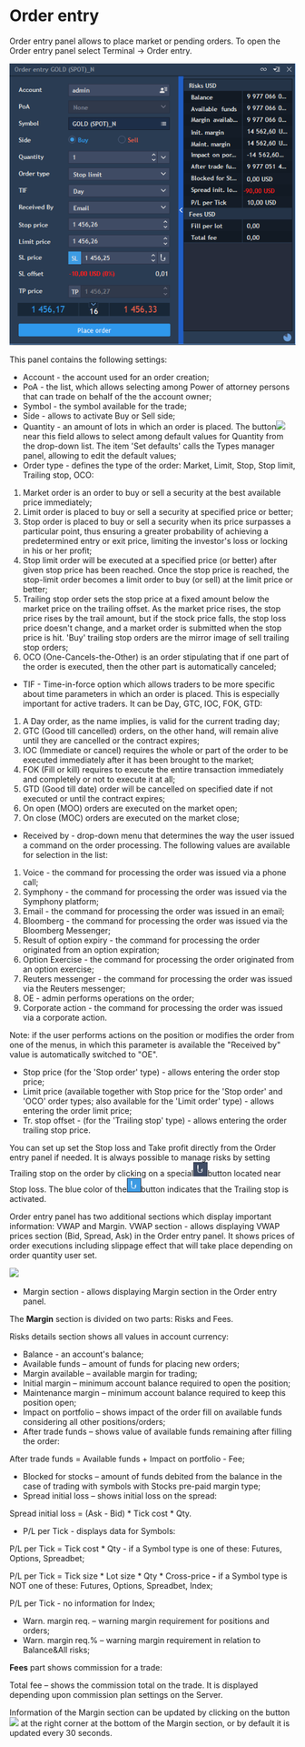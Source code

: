 # Order entry

Order entry panel allows to place market or pending orders. To open the Order entry panel select Terminal -&gt; Order entry.

![](../../../.gitbook/assets/oe.png)


This panel contains the following settings:

* Account - the account used for an order creation;
* PoA - the list, which allows selecting among Power of attorney persons that can trade on behalf of the the account owner;
* Symbol - the symbol available for the trade;
* Side - allows to activate Buy or Sell side;
* Quantity - an amount of lots in which an order is placed. The button![](../../../.gitbook/assets/27.png)near this field allows to select among default values for Quantity from the drop-down list. The item 'Set defaults' calls the Types manager panel, allowing to edit the default values;
* Order type - defines the type of the order: Market, Limit, Stop, Stop limit, Trailing stop, OCO:

1. Market order is an order to buy or sell a security at the best available price immediately;
2. Limit order is placed to buy or sell a security at specified price or better;
3. Stop order is placed to buy or sell a security when its price surpasses a particular point, thus ensuring a greater probability of achieving a predetermined entry or exit price, limiting the investor's loss or locking in his or her profit;
4. Stop limit order will be executed at a specified price \(or better\) after given stop price has been reached. Once the stop price is reached, the stop-limit order becomes a limit order to buy \(or sell\) at the limit price or better;
5. Trailing stop order sets the stop price at a fixed amount below the market price on the trailing offset. As the market price rises, the stop price rises by the trail amount, but if the stock price falls, the stop loss price doesn't change, and a market order is submitted when the stop price is hit. 'Buy' trailing stop orders are the mirror image of sell trailing stop orders;
6. OCO \(One-Cancels-the-Other\) is an order stipulating that if one part of the order is executed, then the other part is automatically canceled;

*  TIF - Time-in-force option which allows traders to be more specific about time parameters in which an order is placed. This is especially important for active traders. It can be Day, GTC, IOC, FOK, GTD:

1. A Day order, as the name implies, is valid for the current trading day;
2. GTC \(Good till cancelled\) orders, on the other hand, will remain alive until they are cancelled or the contract expires;
3. IOC \(Immediate or cancel\) requires the whole or part of the order to be executed immediately after it has been brought to the market;
4. FOK \(Fill or kill\) requires to execute the entire transaction immediately and completely or not to execute it at all;
5. GTD \(Good till date\) order will be cancelled on specified date if not executed or until the contract expires;
6. On open \(MOO\) orders are executed on the market open; 
7. On close \(MOC\) orders are executed on the market close;

* Received by - drop-down menu that determines the way the user issued a command on the order processing. The following values are available for selection in the list:

1. Voice - the command for processing the order was issued via a phone call;
2. Symphony - the command for processing the order was issued via the Symphony platform;
3. Email - the command for processing the order was issued in an email;
4. Bloomberg - the command for processing the order was issued via the Bloomberg Messenger;
5. Result of option expiry - the command for processing the order originated from an option expiration;
6. Option Exercise - the command for processing the order originated from an option exercise;
7. Reuters messenger - the command for processing the order was issued via the Reuters messenger;
8. OE - admin performs operations on the order;
9. Corporate action - the command for processing the order was issued via a corporate action.

Note: if the user performs actions on the position or modifies the order from one of the menus, in which this parameter is available the "Received by" value is automatically switched to "OE".

* Stop price \(for the 'Stop order' type\) - allows entering the order stop price;
* Limit price \(available together with Stop price for the 'Stop order' and 'OCO' order types; also available for the 'Limit order' type\) - allows entering the order limit price;
* Tr. stop offset - \(for the 'Trailing stop' type\) - allows entering the order trailing stop price.


You can set up set the Stop loss and Take profit directly from the Order entry panel if needed. It is always possible to manage risks by setting Trailing stop on the order by clicking on a special![](../../../.gitbook/assets/tr-stop-1.png)button located near Stop loss. The blue color of the![](../../../.gitbook/assets/tr-stop2%20%281%29.png)button indicates that the Trailing stop is activated.

Order entry panel has two additional sections which display important information: VWAP and Margin. VWAP section - allows displaying VWAP prices section \(Bid, Spread, Ask\) in the Order entry panel. It shows prices of order executions including slippage effect that will take place depending on order quantity user set.

![](../../../.gitbook/assets/29%20%281%29.png)

* Margin section - allows displaying Margin section in the Order entry panel.

The **Margin** section is divided on two parts: Risks and Fees.

Risks details section shows all values in account currency:

* Balance - an account's balance;
* Available funds – amount of funds for placing new orders;
* Margin available – available margin for trading;
* Initial margin – minimum account balance required to open the position;
* Maintenance margin – minimum account balance required to keep this position open;
* Impact on portfolio – shows impact of the order fill on available funds considering all other positions/orders;
* After trade funds – shows value of available funds remaining after filling the order:

After trade funds = Available funds + Impact on portfolio - Fee;

* Blocked for stocks – amount of funds debited from the balance in the case of trading with symbols with Stocks pre-paid margin type;
* Spread initial loss – shows initial loss on the spread:

Spread initial loss = \(Ask - Bid\) \* Tick cost \* Qty.

* P/L per Tick - displays data for Symbols:


P/L per Tick = Tick cost \* Qty - if a Symbol type is one of these: Futures, Options, Spreadbet;

P/L per Tick = Tick size \* Lot size \* Qty \* Cross-price **-** if a Symbol type is NOT one of these: Futures, Options, Spreadbet, Index;

P/L per Tick - no information for Index;

* Warn. margin req. – warning margin requirement for positions and orders;
* Warn. margin req.% – warning margin requirement in relation to Balance&All risks;

**Fees** part shows commission for a trade:

Total fee – shows the commission total on the trade. It is displayed depending upon commission plan settings on the Server. 

Information of the Margin section can be updated by clicking on the button![](../../../.gitbook/assets/30.png)
at the right corner at the bottom of the Margin section, or by default it is updated every 30 seconds.

